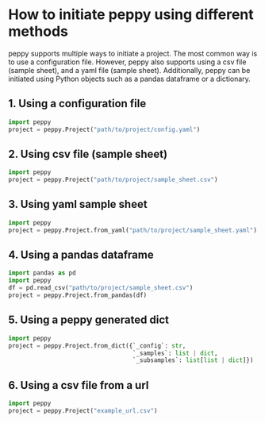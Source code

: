 # How to initiate peppy using different methods

peppy supports multiple ways to initiate a project. The most common way is to use a configuration file. 
However, peppy also supports using a csv file (sample sheet), and a yaml file (sample sheet).
Additionally, peppy can be initiated using Python objects such as a pandas dataframe or a dictionary.

## 1. Using a configuration file
```python
import peppy
project = peppy.Project("path/to/project/config.yaml")
```

## 2. Using csv file (sample sheet)
```python
import peppy
project = peppy.Project("path/to/project/sample_sheet.csv")
```

## 3. Using yaml sample sheet
```python
import peppy
project = peppy.Project.from_yaml("path/to/project/sample_sheet.yaml")
```


## 4. Using a pandas dataframe
```python
import pandas as pd
import peppy
df = pd.read_csv("path/to/project/sample_sheet.csv")
project = peppy.Project.from_pandas(df)
```

## 5. Using a peppy generated dict
```python
import peppy
project = peppy.Project.from_dict({`_config`: str,
                                   `_samples`: list | dict,
                                   `_subsamples`: list[list | dict]})
```

## 6. Using a csv file from a url
```python
import peppy
project = peppy.Project("example_url.csv")
```
